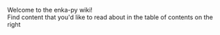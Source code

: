 Welcome to the enka-py wiki!  
Find content that you'd like to read about in the table of contents on the right